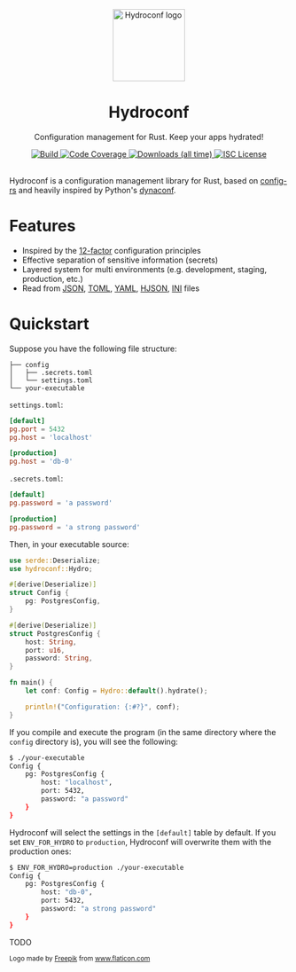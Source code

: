 <div align="center">
  <img alt="Hydroconf logo" src="https://github.com/rubik/hydroconf/raw/master/images/logo.png" height="130" />
</div>

<div align="center">
  <h1>Hydroconf</h1>
  <p>Configuration management for Rust. Keep your apps hydrated!</p>
  <a href="https://travis-ci.org/rubik/hydroconf">
    <img src="https://img.shields.io/travis/rubik/hydroconf?style=for-the-badge" alt="Build">
  </a>
  <a href="https://coveralls.io/github/rubik/hydroconf">
    <img src="https://img.shields.io/coveralls/github/rubik/hydroconf?style=for-the-badge" alt="Code Coverage">
  </a>
  <a href="https://crates.io/crates/hydroconf">
   <img src="https://img.shields.io/crates/d/hydroconf?style=for-the-badge" alt="Downloads (all time)">
  <a>
  <a href="https://github.com/rubik/hydroconf/blob/master/LICENSE">
    <img src="https://img.shields.io/crates/l/hydroconf?style=for-the-badge" alt="ISC License">
  </a>
  <br>
  <br>
</div>

Hydroconf is a configuration management library for Rust, based on
[config-rs](https://github.com/mehcode/config-rs) and heavily inspired by
Python's [dynaconf](https://github.com/rochacbruno/dynaconf).

# Features
* Inspired by the [12-factor](https://12factor.net/config) configuration
  principles
* Effective separation of sensitive information (secrets)
* Layered system for multi environments (e.g. development, staging, production,
  etc.)
* Read from [JSON], [TOML], [YAML], [HJSON], [INI] files

[JSON]: https://github.com/serde-rs/json
[TOML]: https://github.com/toml-lang/toml
[YAML]: https://github.com/chyh1990/yaml-rust
[HJSON]: https://github.com/hjson/hjson-rust
[INI]: https://github.com/zonyitoo/rust-ini

# Quickstart

Suppose you have the following file structure:

```
├── config
│   ├── .secrets.toml
│   └── settings.toml
└── your-executable
```

`settings.toml`:

```toml
[default]
pg.port = 5432
pg.host = 'localhost'

[production]
pg.host = 'db-0'
```

`.secrets.toml`:

```toml
[default]
pg.password = 'a password'

[production]
pg.password = 'a strong password'
```

Then, in your executable source:

```rust
use serde::Deserialize;
use hydroconf::Hydro;

#[derive(Deserialize)]
struct Config {
    pg: PostgresConfig,
}

#[derive(Deserialize)]
struct PostgresConfig {
    host: String,
    port: u16,
    password: String,
}

fn main() {
    let conf: Config = Hydro::default().hydrate();

    println!("Configuration: {:#?}", conf);
}
```

If you compile and execute the program (in the same directory where the `config`
directory is), you will see the following:

```sh
$ ./your-executable
Config {
    pg: PostgresConfig {
        host: "localhost",
        port: 5432,
        password: "a password"
    }
}
```

Hydroconf will select the settings in the `[default]` table by default. If you
set `ENV_FOR_HYDRO` to `production`, Hydroconf will overwrite them with the
production ones:

```sh
$ ENV_FOR_HYDRO=production ./your-executable
Config {
    pg: PostgresConfig {
        host: "db-0",
        port: 5432,
        password: "a strong password"
    }
}
```

TODO

<div>
  <small>
    Logo made by <a href="https://www.flaticon.com/authors/freepik" title="Freepik">Freepik</a> from <a href="https://www.flaticon.com" title="Flaticon">www.flaticon.com</a>
  </small>
</div>
